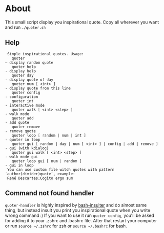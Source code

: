 # About

This small script display you inspirational quote. Copy all wherever you want and run `./quoter.sh`

## Help

```
 Simple inspirational quotes. Usage:
   quoter                                                              – display random quote
   quoter help                                                         - display help
   quoter day                                                          - display quote of day
   quoter num [ <int> ]                                                - display quote from this line
   quoter config                                                       - configuration
   quoter int                                                          - interactive mode
   quoter walk [ <int> <step> ]                                        - walk mode
   quoter add                                                          - add quote
   quoter remove                                                       - remove quote
   quoter loop [ random | num | int ]                                  - quoter in loop
   quoter gui [ random | day | num [ <int> ] | config | add | remove ] - gui (with kdialog)
   quoter gui walk [ <int> <step> ]                                    - walk mode gui
   quoter loop gui [ num | random ]                                    - gui in loop
 You can use custom file witch quotes with pattern `author(divider)quote`, example:
 René Descartes;Cogito ergo sum
```

## Command not found handler

`quoter-handler` is highly inspired by [bash-insulter](https://github.com/hkbakke/bash-insulter) and do almost same thing, but instead insult you print you inspirational quote when you write wrong command :) If you want to use it run `quoter config`, you'll be asked for adding it to your .zshrc and .bashrc file. After that restart your computer or run `source ~/.zshrc` for zsh or `source ~/.bashrc` for bash.
